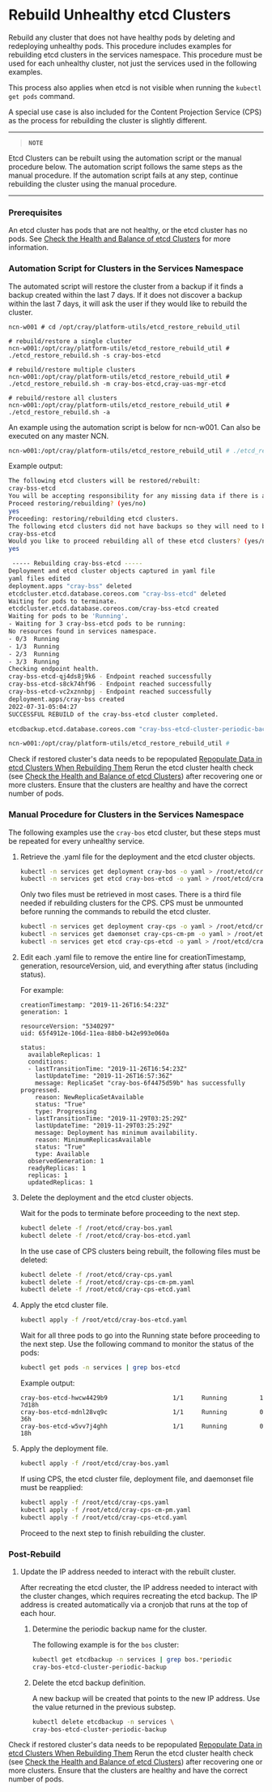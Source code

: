 # Rebuild Unhealthy etcd Clusters

Rebuild any cluster that does not have healthy pods by deleting and redeploying unhealthy pods. This procedure includes examples for rebuilding etcd clusters in the services namespace. This procedure must be used for each unhealthy cluster, not just the services used in the following examples.

This process also applies when etcd is not visible when running the `kubectl get pods` command.

A special use case is also included for the Content Projection Service \(CPS\) as the process for rebuilding the cluster is slightly different.

---
> **`NOTE`**

Etcd Clusters can be rebuilt using the automation script or the manual procedure below. The automation script follows the same steps as the manual procedure. If the automation script fails at any step, continue rebuilding the cluster using the manual procedure.

---

### Prerequisites

An etcd cluster has pods that are not healthy, or the etcd cluster has no pods. See [Check the Health and Balance of etcd Clusters](Check_the_Health_and_Balance_of_etcd_Clusters.md) for more information.

### Automation Script for Clusters in the Services Namespace

The automated script will restore the cluster from a backup if it finds a backup created within the last 7 days. If it does not discover a backup within the last 7 days, it will ask the user if they would like to rebuild the cluster.

```
ncn-w001 # cd /opt/cray/platform-utils/etcd_restore_rebuild_util

# rebuild/restore a single cluster
ncn-w001:/opt/cray/platform-utils/etcd_restore_rebuild_util # ./etcd_restore_rebuild.sh -s cray-bos-etcd

# rebuild/restore multiple clusters
ncn-w001:/opt/cray/platform-utils/etcd_restore_rebuild_util # ./etcd_restore_rebuild.sh -m cray-bos-etcd,cray-uas-mgr-etcd

# rebuild/restore all clusters
ncn-w001:/opt/cray/platform-utils/etcd_restore_rebuild_util # ./etcd_restore_rebuild.sh -a
```

An example using the automation script is below for ncn-w001. Can also
be executed on any master NCN.

```bash
ncn-w001:/opt/cray/platform-utils/etcd_restore_rebuild_util # ./etcd_restore_rebuild.sh -s cray-bss-etcd
```

Example output:

```bash
The following etcd clusters will be restored/rebuilt:
cray-bss-etcd
You will be accepting responsibility for any missing data if there is a restore/rebuild over a running etcd k/v. HPE assumes no responsibility.
Proceed restoring/rebuilding? (yes/no)
yes
Proceeding: restoring/rebuilding etcd clusters.
The following etcd clusters did not have backups so they will need to be rebuilt:
cray-bss-etcd
Would you like to proceed rebuilding all of these etcd clusters? (yes/no)
yes

 ----- Rebuilding cray-bss-etcd -----
Deployment and etcd cluster objects captured in yaml file
yaml files edited
deployment.apps "cray-bss" deleted
etcdcluster.etcd.database.coreos.com "cray-bss-etcd" deleted
Waiting for pods to terminate.
etcdcluster.etcd.database.coreos.com/cray-bss-etcd created
Waiting for pods to be 'Running'.
- Waiting for 3 cray-bss-etcd pods to be running:
No resources found in services namespace.
- 0/3  Running
- 1/3  Running
- 2/3  Running
- 3/3  Running
Checking endpoint health.
cray-bss-etcd-qj4ds8j9k6 - Endpoint reached successfully
cray-bss-etcd-s8ck74hf96 - Endpoint reached successfully
cray-bss-etcd-vc2xznnbpj - Endpoint reached successfully
deployment.apps/cray-bss created
2022-07-31-05:04:27
SUCCESSFUL REBUILD of the cray-bss-etcd cluster completed.

etcdbackup.etcd.database.coreos.com "cray-bss-etcd-cluster-periodic-backup" deleted

ncn-w001:/opt/cray/platform-utils/etcd_restore_rebuild_util #
```
Check if restored cluster's data needs to be repopulated [Repopulate Data in etcd Clusters When Rebuilding Them](Repopulate_Data_in_etcd_Clusters_When_Rebuilding_Them.md)
Rerun the etcd cluster health check \(see [Check the Health and Balance of etcd Clusters](Check_the_Health_and_Balance_of_etcd_Clusters.md)\) after recovering one or more clusters. Ensure that the clusters are healthy and have the correct number of pods.

### Manual Procedure for Clusters in the Services Namespace

The following examples use the `cray-bos` etcd cluster, but these steps must be repeated for every unhealthy service.

1.  Retrieve the .yaml file for the deployment and the etcd cluster objects.

    ```bash
    kubectl -n services get deployment cray-bos -o yaml > /root/etcd/cray-bos.yaml
    kubectl -n services get etcd cray-bos-etcd -o yaml > /root/etcd/cray-bos-etcd.yaml
    ```

    Only two files must be retrieved in most cases. There is a third file needed if rebuilding clusters for the CPS. CPS must be unmounted before running the commands to rebuild the etcd cluster.

    ```bash
    kubectl -n services get deployment cray-cps -o yaml > /root/etcd/cray-cps.yaml
    kubectl -n services get daemonset cray-cps-cm-pm -o yaml > /root/etcd/cray-cps-cm-pm.yaml
    kubectl -n services get etcd cray-cps-etcd -o yaml > /root/etcd/cray-cps-etcd.yaml
    ```

2.  Edit each .yaml file to remove the entire line for creationTimestamp, generation, resourceVersion, uid, and everything after status \(including status\).

    For example:

    ```
    creationTimestamp: "2019-11-26T16:54:23Z"
    generation: 1

    resourceVersion: "5340297"
    uid: 65f4912e-106d-11ea-88b0-b42e993e060a

    status:
      availableReplicas: 1
      conditions:
      - lastTransitionTime: "2019-11-26T16:54:23Z"
        lastUpdateTime: "2019-11-26T16:57:36Z"
        message: ReplicaSet "cray-bos-6f4475d59b" has successfully progressed.
        reason: NewReplicaSetAvailable
        status: "True"
        type: Progressing
      - lastTransitionTime: "2019-11-29T03:25:29Z"
        lastUpdateTime: "2019-11-29T03:25:29Z"
        message: Deployment has minimum availability.
        reason: MinimumReplicasAvailable
        status: "True"
        type: Available
      observedGeneration: 1
      readyReplicas: 1
      replicas: 1
      updatedReplicas: 1
    ```

3.  Delete the deployment and the etcd cluster objects.

    Wait for the pods to terminate before proceeding to the next step.

    ```bash
    kubectl delete -f /root/etcd/cray-bos.yaml
    kubectl delete -f /root/etcd/cray-bos-etcd.yaml
    ```

    In the use case of CPS clusters being rebuilt, the following files must be deleted:

    ```bash
    kubectl delete -f /root/etcd/cray-cps.yaml
    kubectl delete -f /root/etcd/cray-cps-cm-pm.yaml
    kubectl delete -f /root/etcd/cray-cps-etcd.yaml
    ```

4.  Apply the etcd cluster file.

    ```bash
    kubectl apply -f /root/etcd/cray-bos-etcd.yaml
    ```

    Wait for all three pods to go into the Running state before proceeding to the next step. Use the following command to monitor the status of the pods:

    ```bash
    kubectl get pods -n services | grep bos-etcd
    ```

    Example output:

    ```
    cray-bos-etcd-hwcw4429b9                  1/1     Running         1          7d18h
    cray-bos-etcd-mdnl28vq9c                  1/1     Running         0          36h
    cray-bos-etcd-w5vv7j4ghh                  1/1     Running         0          18h
    ```

5.  Apply the deployment file.

    ```bash
    kubectl apply -f /root/etcd/cray-bos.yaml
    ```

    If using CPS, the etcd cluster file, deployment file, and daemonset file must be reapplied:

    ```bash
    kubectl apply -f /root/etcd/cray-cps.yaml
    kubectl apply -f /root/etcd/cray-cps-cm-pm.yaml
    kubectl apply -f /root/etcd/cray-cps-etcd.yaml
    ```

    Proceed to the next step to finish rebuilding the cluster.

### Post-Rebuild

1.  Update the IP address needed to interact with the rebuilt cluster.

    After recreating the etcd cluster, the IP address needed to interact with the cluster changes, which requires recreating the etcd backup. The IP address is created automatically via a cronjob that runs at the top of each hour.

    1.  Determine the periodic backup name for the cluster.

        The following example is for the `bos` cluster:

        ```bash
        kubectl get etcdbackup -n services | grep bos.*periodic
        cray-bos-etcd-cluster-periodic-backup
        ```

    2.  Delete the etcd backup definition.

        A new backup will be created that points to the new IP address. Use the value returned in the previous substep.

        ```bash
        kubectl delete etcdbackup -n services \
        cray-bos-etcd-cluster-periodic-backup
        ```
Check if restored cluster's data needs to be repopulated [Repopulate Data in etcd Clusters When Rebuilding Them](Repopulate_Data_in_etcd_Clusters_When_Rebuilding_Them.md)
Rerun the etcd cluster health check \(see [Check the Health and Balance of etcd Clusters](Check_the_Health_and_Balance_of_etcd_Clusters.md)\) after recovering one or more clusters. Ensure that the clusters are healthy and have the correct number of pods.

